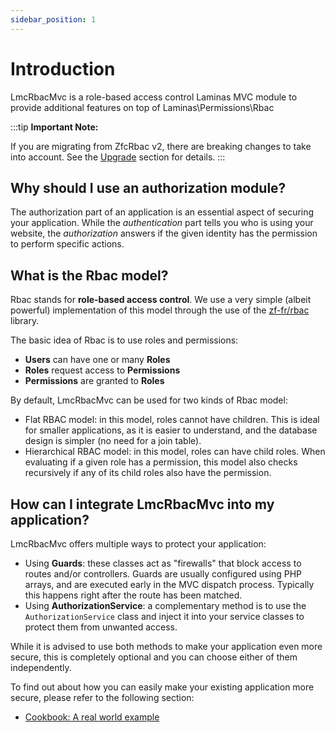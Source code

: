 ```yaml
---
sidebar_position: 1
---
```


# Introduction

LmcRbacMvc is a role-based access control Laminas MVC module to provide additional features on top of Laminas\Permissions\Rbac

:::tip
**Important Note:**
 
If you are migrating from ZfcRbac v2, there are breaking changes to take into account. See the [Upgrade](installation.md#upgrade) section for details.
:::

## Why should I use an authorization module?

The authorization part of an application is an essential aspect of securing your application. 
While the *authentication* part tells you who is using your website, the *authorization* answers if the given identity has the permission to
perform specific actions.

## What is the Rbac model?

Rbac stands for **role-based access control**. We use a very simple (albeit powerful) implementation of this model
through the use of the [zf-fr/rbac](https://github.com/zf-fr/rbac) library.


The basic idea of Rbac is to use roles and permissions:

* **Users** can have one or many **Roles**
* **Roles** request access to **Permissions**
* **Permissions** are granted to **Roles**

By default, LmcRbacMvc can be used for two kinds of Rbac model:

* Flat RBAC model: in this model, roles cannot have children. This is ideal for smaller applications, as it is easier
  to understand, and the database design is simpler (no need for a join table).
* Hierarchical RBAC model: in this model, roles can have child roles. When evaluating if a given role has a
  permission, this model also checks recursively if any of its child roles also have the permission.


## How can I integrate LmcRbacMvc into my application?

LmcRbacMvc offers multiple ways to protect your application:

* Using **Guards**: these classes act as "firewalls" that block access to routes and/or controllers. Guards are usually
  configured using PHP arrays, and are executed early in the MVC dispatch process. Typically this happens right after
  the route has been matched.
* Using **AuthorizationService**: a complementary method is to use the `AuthorizationService` class and inject it into your
  service classes to protect them from unwanted access.

While it is advised to use both methods to make your application even more secure, this is completely optional and you
can choose either of them independently.

To find out about how you can easily make your existing application more secure, please refer to the following section:

* [Cookbook: A real world example](cookbook.md#a-real-world-application)
